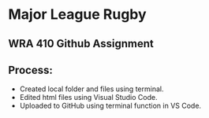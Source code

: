 # Major League Rugby
## WRA 410 Github Assignment

## Process:
* Created local folder and files using terminal.
* Edited html files using Visual Studio Code.
* Uploaded to GitHub using terminal function in VS Code.
